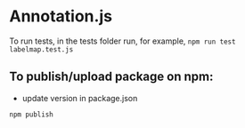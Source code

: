 # Annotation.js

To run tests, in the tests folder run, for example, `npm run test labelmap.test.js`


## To publish/upload package on npm:
 - update version in package.json
```
npm publish
```
